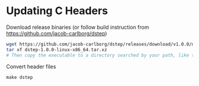 # Updating C Headers

Download release binaries (or follow build instruction from https://github.com/jacob-carlborg/dstep)
    
```bash
wget https://github.com/jacob-carlborg/dstep/releases/download/v1.0.0/dstep-1.0.0-linux-x86_64.tar.xz
tar xf dstep-1.0.0-linux-x86_64.tar.xz
# Then copy the executable to a directory searched by your path, like the path you added when you set up your compiler
```

Convert header files
```
make dstep
```
